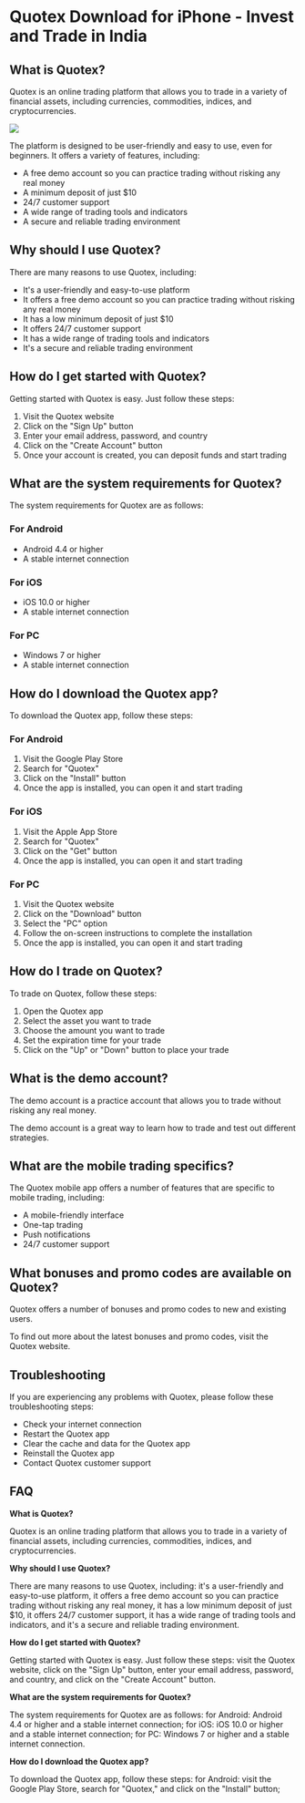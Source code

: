 # Quotex Download for iPhone - Invest and Trade in India

## What is Quotex?

Quotex is an online trading platform that allows you to trade in a
variety of financial assets, including currencies, commodities, indices,
and cryptocurrencies.

[![](https://static.quotex.io/files/5_en/300_250.jpg)](https://traff.sbs/brokerqxsignupf)

The platform is designed to be user-friendly and easy to use, even for
beginners. It offers a variety of features, including:

-   A free demo account so you can practice trading without risking any
    real money
-   A minimum deposit of just \$10
-   24/7 customer support
-   A wide range of trading tools and indicators
-   A secure and reliable trading environment

## Why should I use Quotex?

There are many reasons to use Quotex, including:

-   It\'s a user-friendly and easy-to-use platform
-   It offers a free demo account so you can practice trading without
    risking any real money
-   It has a low minimum deposit of just \$10
-   It offers 24/7 customer support
-   It has a wide range of trading tools and indicators
-   It\'s a secure and reliable trading environment

## How do I get started with Quotex?

Getting started with Quotex is easy. Just follow these steps:

1.  Visit the Quotex website
2.  Click on the "Sign Up" button
3.  Enter your email address, password, and country
4.  Click on the "Create Account" button
5.  Once your account is created, you can deposit funds and start
    trading

## What are the system requirements for Quotex?

The system requirements for Quotex are as follows:

### For Android

-   Android 4.4 or higher
-   A stable internet connection

### For iOS

-   iOS 10.0 or higher
-   A stable internet connection

### For PC

-   Windows 7 or higher
-   A stable internet connection

## How do I download the Quotex app?

To download the Quotex app, follow these steps:

### For Android

1.  Visit the Google Play Store
2.  Search for "Quotex"
3.  Click on the "Install" button
4.  Once the app is installed, you can open it and start trading

### For iOS

1.  Visit the Apple App Store
2.  Search for "Quotex"
3.  Click on the "Get" button
4.  Once the app is installed, you can open it and start trading

### For PC

1.  Visit the Quotex website
2.  Click on the "Download" button
3.  Select the "PC" option
4.  Follow the on-screen instructions to complete the installation
5.  Once the app is installed, you can open it and start trading

## How do I trade on Quotex?

To trade on Quotex, follow these steps:

1.  Open the Quotex app
2.  Select the asset you want to trade
3.  Choose the amount you want to trade
4.  Set the expiration time for your trade
5.  Click on the "Up" or "Down" button to place your trade

## What is the demo account?

The demo account is a practice account that allows you to trade without
risking any real money.

The demo account is a great way to learn how to trade and test out
different strategies.

## What are the mobile trading specifics?

The Quotex mobile app offers a number of features that are specific to
mobile trading, including:

-   A mobile-friendly interface
-   One-tap trading
-   Push notifications
-   24/7 customer support

## What bonuses and promo codes are available on Quotex?

Quotex offers a number of bonuses and promo codes to new and existing
users.

To find out more about the latest bonuses and promo codes, visit the
Quotex website.

## Troubleshooting

If you are experiencing any problems with Quotex, please follow these
troubleshooting steps:

-   Check your internet connection
-   Restart the Quotex app
-   Clear the cache and data for the Quotex app
-   Reinstall the Quotex app
-   Contact Quotex customer support

## FAQ

**What is Quotex?**

Quotex is an online trading platform that allows you to trade in a
variety of financial assets, including currencies, commodities, indices,
and cryptocurrencies.

**Why should I use Quotex?**

There are many reasons to use Quotex, including: it\'s a user-friendly
and easy-to-use platform, it offers a free demo account so you can
practice trading without risking any real money, it has a low minimum
deposit of just \$10, it offers 24/7 customer support, it has a wide
range of trading tools and indicators, and it\'s a secure and reliable
trading environment.

**How do I get started with Quotex?**

Getting started with Quotex is easy. Just follow these steps: visit the
Quotex website, click on the "Sign Up" button, enter your email
address, password, and country, and click on the "Create Account"
button.

**What are the system requirements for Quotex?**

The system requirements for Quotex are as follows: for Android: Android
4.4 or higher and a stable internet connection; for iOS: iOS 10.0 or
higher and a stable internet connection; for PC: Windows 7 or higher and
a stable internet connection.

**How do I download the Quotex app?**

To download the Quotex app, follow these steps: for Android: visit the
Google Play Store, search for "Quotex," and click on the
"Install" button;

